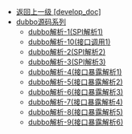 - [返回上一级 [develop_doc]](txz-note/develop_doc/)
- [dubbo源码系列](txz-note/develop_doc/dubbo源码系列/)
  - [dubbo解析-1(SPI解析1)](txz-note/develop_doc/dubbo源码系列/dubbo解析-1(SPI解析1).md)
  - [dubbo解析-10(接口调用1)](txz-note/develop_doc/dubbo源码系列/dubbo解析-10(接口调用1).md)
  - [dubbo解析-2(SPI解析2)](txz-note/develop_doc/dubbo源码系列/dubbo解析-2(SPI解析2).md)
  - [dubbo解析-3(SPI解析3)](txz-note/develop_doc/dubbo源码系列/dubbo解析-3(SPI解析3).md)
  - [dubbo解析-4(接口暴露解析1)](txz-note/develop_doc/dubbo源码系列/dubbo解析-4(接口暴露解析1).md)
  - [dubbo解析-5(接口暴露解析2)](txz-note/develop_doc/dubbo源码系列/dubbo解析-5(接口暴露解析2).md)
  - [dubbo解析-6(接口暴露解析3)](txz-note/develop_doc/dubbo源码系列/dubbo解析-6(接口暴露解析3).md)
  - [dubbo解析-7(接口暴露解析4)](txz-note/develop_doc/dubbo源码系列/dubbo解析-7(接口暴露解析4).md)
  - [dubbo解析-8(接口暴露解析5)](txz-note/develop_doc/dubbo源码系列/dubbo解析-8(接口暴露解析5).md)
  - [dubbo解析-9(接口暴露解析6)](txz-note/develop_doc/dubbo源码系列/dubbo解析-9(接口暴露解析6).md)

